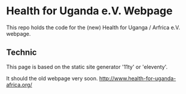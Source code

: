 # Health for Uganda e.V. Webpage

This repo holds the code for the (new) Health for Uganga / Arfrica e.V. webpage.

## Technic

This page is based on the static site generator '11ty' or 'eleventy'.

It should the old webpage very soon.
http://www.health-for-uganda-africa.org/
